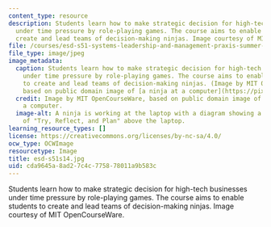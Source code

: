 ```yaml
---
content_type: resource
description: Students learn how to make strategic decision for high-tech businesses
  under time pressure by role-playing games. The course aims to enable students to
  create and lead teams of decision-making ninjas. Image courtesy of MIT OpenCourseWare.
file: /courses/esd-s51-systems-leadership-and-management-praxis-summer-2014/cda9645a8ad27c4c775878011a9b583c_esd-s51s14.jpg
file_type: image/jpeg
image_metadata:
  caption: Students learn how to make strategic decision for high-tech businesses
    under time pressure by role-playing games. The course aims to enable students
    to create and lead teams of decision-making ninjas. (Image by MIT OpenCourseWare,
    based on public domain image of [a ninja at a computer](https://pixabay.com/p-155848/?no_redirect).)
  credit: Image by MIT OpenCourseWare, based on public domain image of a ninja at
    a computer.
  image-alt: A ninja is working at the laptop with a diagram showing a feedback loop
    of "Try, Reflect, and Plan" above the laptop.
learning_resource_types: []
license: https://creativecommons.org/licenses/by-nc-sa/4.0/
ocw_type: OCWImage
resourcetype: Image
title: esd-s51s14.jpg
uid: cda9645a-8ad2-7c4c-7758-78011a9b583c
---
```

Students learn how to make strategic decision for high-tech businesses under time pressure by role-playing games. The course aims to enable students to create and lead teams of decision-making ninjas. Image courtesy of MIT OpenCourseWare.